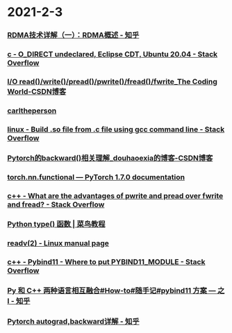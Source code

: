 
# 2021-2-3

### [RDMA技术详解（一）：RDMA概述 - 知乎](https://zhuanlan.zhihu.com/p/55142557)

### [c - O_DIRECT undeclared, Eclipse CDT, Ubuntu 20.04 - Stack Overflow](https://stackoverflow.com/questions/61456630/o-direct-undeclared-eclipse-cdt-ubuntu-20-04)

### [I/O read()/write()/pread()/pwrite()/fread()/fwrite_The Coding World-CSDN博客](https://blog.csdn.net/chinabhlt/article/details/49890547)

### [carltheperson](https://carltheperson.com/posts/10-things-linux)

### [linux - Build .so file from .c file using gcc command line - Stack Overflow](https://stackoverflow.com/questions/14884126/build-so-file-from-c-file-using-gcc-command-line)

### [Pytorch的backward()相关理解_douhaoexia的博客-CSDN博客](https://blog.csdn.net/douhaoexia/article/details/78821428)

### [torch.nn.functional — PyTorch 1.7.0 documentation](https://pytorch.org/docs/stable/nn.functional.html)

### [c++ - What are the advantages of pwrite and pread over fwrite and fread? - Stack Overflow](https://stackoverflow.com/questions/7592822/what-are-the-advantages-of-pwrite-and-pread-over-fwrite-and-fread)

### [Python type() 函数 | 菜鸟教程](http://www.runoob.com/python/python-func-type.html)

### [readv(2) - Linux manual page](https://man7.org/linux/man-pages/man2/readv.2.html)

### [c++ - Pybind11 - Where to put PYBIND11_MODULE - Stack Overflow](https://stackoverflow.com/questions/50028830/pybind11-where-to-put-pybind11-module)

### [Py 和 C++ 两种语言相互融合#How-to#随手记#pybind11 方案 — 之I - 知乎](https://zhuanlan.zhihu.com/p/38274928)

### [Pytorch autograd,backward详解 - 知乎](https://zhuanlan.zhihu.com/p/83172023)